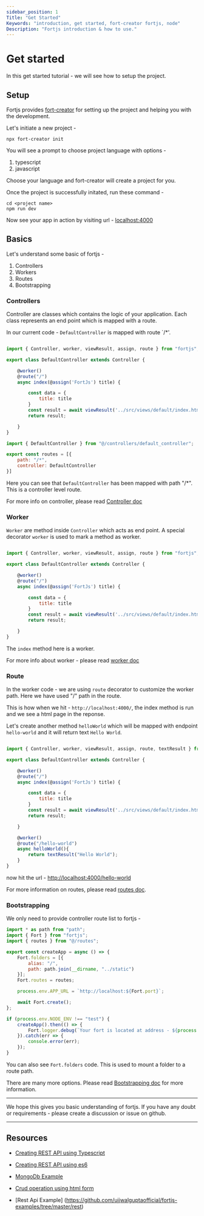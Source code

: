```yaml
---
sidebar_position: 1
Title: "Get Started"
Keywords: "introduction, get started, fort-creator fortjs, node"
Description: "Fortjs introduction & how to use."
---
```


# Get started

In this get started tutorial - we will see how to setup the project.

## Setup

Fortjs provides [fort-creator](https://github.com/ujjwalguptaofficial/fort-creator) for setting up the project and helping you with the development.

Let's initiate a new project -

```
npx fort-creator init
```

You will see a prompt to choose project language with options - 

1. typescript
2. javascript

Choose your language and fort-creator will create a project for you.

Once the project is successfully initated, run these command - 

```
cd <project name>
npm run dev
```

Now see your app in action by visiting url - <a target="_blank" href="http://localhost:4000">localhost:4000</a>

## Basics

Let's understand some basic of fortjs -

1. Controllers
2. Workers
3. Routes
4. Bootstrapping

### Controllers

Controller are classes which contains the logic of your application. Each class represents an end point which is mapped with a route.

In our current code - `DefaultController` is mapped with route `/*'. 

```js title="src/controllers/default_controller"

import { Controller, worker, viewResult, assign, route } from "fortjs";

export class DefaultController extends Controller {

    @worker()
    @route("/")
    async index(@assign('FortJs') title) {

        const data = {
            title: title
        }
        const result = await viewResult('../src/views/default/index.html', data);
        return result;

    }
}
```

```js title=src/routes
import { DefaultController } from "@/controllers/default_controller";

export const routes = [{
    path: "/*",
    controller: DefaultController
}]
```

Here you can see that `DefaultController` has been mapped with path "/*". This is a controller level route.

For more info on controller, please read [Controller doc](/docs/controller.md)

### Worker

`Worker` are method inside `Controller` which acts as end point. A special decorator `worker` is used to mark a method as worker.

```js title="src/controllers/default_controller"

import { Controller, worker, viewResult, assign, route } from "fortjs";

export class DefaultController extends Controller {

    @worker()
    @route("/")
    async index(@assign('FortJs') title) {

        const data = {
            title: title
        }
        const result = await viewResult('../src/views/default/index.html', data);
        return result;

    }
}
```

The `index` method here is a worker. 

For more info about worker - please read [worker doc](/docs/worker.md)

### Route

In the worker code - we are using `route` decorator to customize the worker path. Here we have used "/" path in the route.

This is how when we hit - `http://localhost:4000/`, the index method is run and we see a html page in the reponse.

Let's create another method `helloWorld` which will be mapped with endpoint `hello-world` and it will return text `Hello World`.

```js title="src/controllers/default_controller"

import { Controller, worker, viewResult, assign, route, textResult } from "fortjs";

export class DefaultController extends Controller {

    @worker()
    @route("/")
    async index(@assign('FortJs') title) {

        const data = {
            title: title
        }
        const result = await viewResult('../src/views/default/index.html', data);
        return result;

    }

    @worker()
    @route("/hello-world")
    async helloWorld(){
        return textResult("Hello World");
    }
}
```

now hit the url - [http://localhost:4000/hello-world](http://localhost:4000/hello-world)

For more information on routes, please read [routes doc](/docs/route.md).

### Bootstrapping

We only need to provide controller route list to fortjs - 

```js title="src/index"
import * as path from "path";
import { Fort } from "fortjs";
import { routes } from "@/routes";

export const createApp = async () => {
    Fort.folders = [{
        alias: "/",
        path: path.join(__dirname, "../static")
    }];
    Fort.routes = routes;

    process.env.APP_URL = `http://localhost:${Fort.port}`;

    await Fort.create();
};

if (process.env.NODE_ENV !== "test") {
    createApp().then(() => {
        Fort.logger.debug(`Your fort is located at address - ${process.env.APP_URL}`);
    }).catch(err => {
        console.error(err);
    });
}

```

You can also see `Fort.folders` code. This is used to mount a folder to a route path. 

There are many more options. Please read [Bootstrapping doc](/docs/setup.md) for more information.

-----

We hope this gives you basic understanding of fortjs. If you have any doubt or requirements - please create a discussion or issue on github.

-----

## Resources

* [Creating REST API using Typescript](https://medium.com/fortjs/rest-api-using-typescript-94004d9ae5e6)

* [Creating REST API using es6](https://medium.com/fortjs/rest-api-in-nodejs-using-es6-227765440b2b)

* [MongoDb Example](https://github.com/ujjwalguptaofficial/fortjs-examples/tree/master/mongodb)

* [Crud operation using html form](https://github.com/ujjwalguptaofficial/fortjs-examples/tree/master/crud)

* [Rest Api Example] (https://github.com/ujjwalguptaofficial/fortjs-examples/tree/master/rest)

